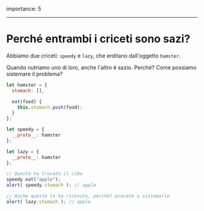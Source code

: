 importance: 5

---

# Perché entrambi i criceti sono sazi?

Abbiamo due criceti: `speedy` e `lazy`, che erditano dall'oggetto `hamster`. 

Quando nutriamo uno di loro, anche l'altro è sazio. Perché? Come possiamo sistemare il problema?

```js run
let hamster = {
  stomach: [],

  eat(food) {
    this.stomach.push(food);
  }
};

let speedy = {
  __proto__: hamster
};

let lazy = {
  __proto__: hamster
};

// Questo ha trovato il cibo
speedy.eat("apple");
alert( speedy.stomach ); // apple

// Anche questo lo ha ricevuto, perché? provate a sistemarlo
alert( lazy.stomach ); // apple
```
